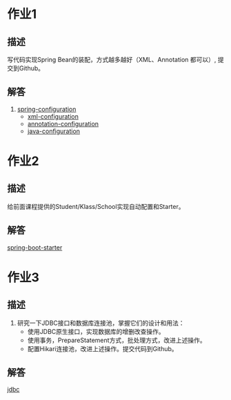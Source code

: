# 作业1

## 描述
写代码实现Spring Bean的装配，方式越多越好（XML、Annotation 都可以）, 提交到Github。

## 解答
1. [spring-configuration](https://github.com/zhongmingwu/java-training-camp/tree/main/week05/spring-configuration)
    - [xml-configuration](https://github.com/zhongmingwu/java-training-camp/tree/main/week05/spring-configuration/xml-configuration)
    - [annotation-configuration](https://github.com/zhongmingwu/java-training-camp/tree/main/week05/spring-configuration/annotation-configuration)
    - [java-configuration](https://github.com/zhongmingwu/java-training-camp/tree/main/week05/spring-configuration/java-configuration)

# 作业2

## 描述
给前面课程提供的Student/Klass/School实现自动配置和Starter。

## 解答
[spring-boot-starter](https://github.com/zhongmingwu/java-training-camp/tree/main/week05/spring-boot-starter)

# 作业3

## 描述
1. 研究一下JDBC接口和数据库连接池，掌握它们的设计和用法：
   - 使用JDBC原生接口，实现数据库的增删改查操作。
   - 使用事务，PrepareStatement方式，批处理方式，改进上述操作。
   - 配置Hikari连接池，改进上述操作。提交代码到Github。

## 解答
[jdbc](https://github.com/zhongmingwu/java-training-camp/tree/main/week05/jdbc)
